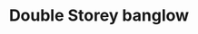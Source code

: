 ---
layout: post
categories: [sale, house, banglow]
title: "Double Storey banglow"
price: "1 Cror, 40 Lac"
front: "4 Rooms"
baths: "3"
workshops: "Underground Area"
address: "Shahid Colony"
type: "BANGLOW FOR SALE"
area: "10 Marla"
---
